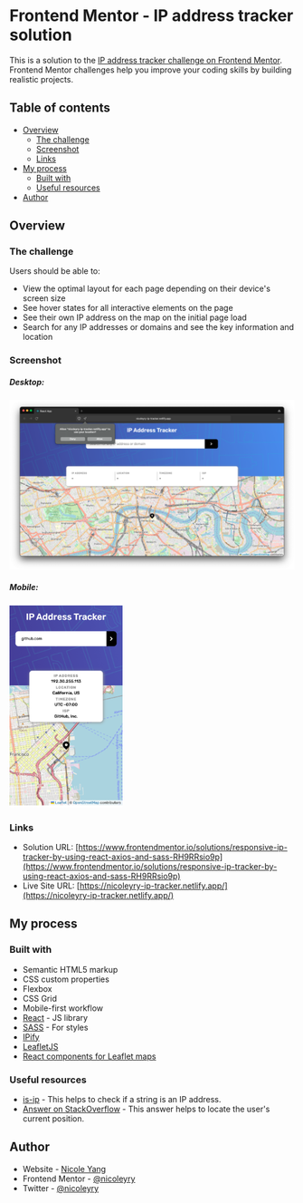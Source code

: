 # Frontend Mentor - IP address tracker solution

This is a solution to the [IP address tracker challenge on Frontend Mentor](https://www.frontendmentor.io/challenges/ip-address-tracker-I8-0yYAH0). Frontend Mentor challenges help you improve your coding skills by building realistic projects. 

## Table of contents

- [Overview](#overview)
  - [The challenge](#the-challenge)
  - [Screenshot](#screenshot)
  - [Links](#links)
- [My process](#my-process)
  - [Built with](#built-with)
  - [Useful resources](#useful-resources)
- [Author](#author)

## Overview

### The challenge

Users should be able to:

- View the optimal layout for each page depending on their device's screen size
- See hover states for all interactive elements on the page
- See their own IP address on the map on the initial page load
- Search for any IP addresses or domains and see the key information and location

### Screenshot

<div>
    <h5>Desktop: </h5>
    <img src="./src/assets/screenshots/screenshot-desktop.png" width="600"/>
</div>
<div>
    <h5>Mobile: </h5>
    <img src="./src/assets/screenshots/screenshot-mobile.png" width="200" />
</div>


### Links

- Solution URL: [https://www.frontendmentor.io/solutions/responsive-ip-tracker-by-using-react-axios-and-sass-RH9RRsio9p](https://www.frontendmentor.io/solutions/responsive-ip-tracker-by-using-react-axios-and-sass-RH9RRsio9p)
- Live Site URL: [https://nicoleyry-ip-tracker.netlify.app/](https://nicoleyry-ip-tracker.netlify.app/)

## My process

### Built with

- Semantic HTML5 markup
- CSS custom properties
- Flexbox
- CSS Grid
- Mobile-first workflow
- [React](https://reactjs.org/) - JS library
- [SASS](https://sass-lang.com/) - For styles
- [IPify](https://geo.ipify.org/)
- [LeafletJS](https://leafletjs.com/)
- [React components for Leaflet maps](https://react-leaflet.js.org/)

### Useful resources

- [is-ip](https://github.com/sindresorhus/is-ip) - This helps to check if a string is an IP address.
- [Answer on StackOverflow](https://stackoverflow.com/questions/66500181/how-to-locate-react-leaflet-map-to-users-current-position-and-get-the-borders-f/66503808#66503808) - This answer helps to locate the user's current position.

## Author

- Website - [Nicole Yang](https://www.nicoleyry.com/)
- Frontend Mentor - [@nicoleyry](https://www.frontendmentor.io/profile/nicoleyry)
- Twitter - [@nicoleyry](https://twitter.com/nicoleyry)

